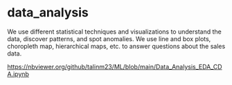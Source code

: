 # data_analysis

We use different statistical techniques and visualizations to understand the data, discover patterns, and spot anomalies. We use line and box plots, choropleth map, hierarchical maps, etc. to answer questions about the sales data.


https://nbviewer.org/github/talinm23/ML/blob/main/Data_Analysis_EDA_CDA.ipynb
